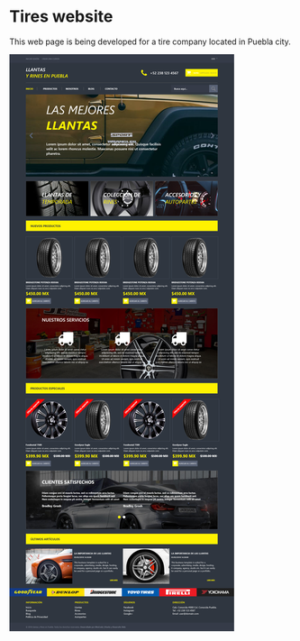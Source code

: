 # Tires website

This web page is being developed for a tire company located in Puebla city.

![FontCDN screenshot](./images/tires-home.png)
